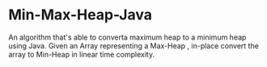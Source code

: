 # Min-Max-Heap-Java
An algorithm that's able to converta maximum heap to a minimum heap using Java.
Given an Array representing a Max-Heap , in-place convert the array to Min-Heap in linear time complexity.
